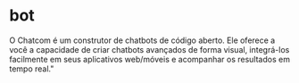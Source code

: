 # bot
O Chatcom é um construtor de chatbots de código aberto. Ele oferece a você a capacidade de criar chatbots avançados de forma visual, integrá-los facilmente em seus aplicativos web/móveis e acompanhar os resultados em tempo real."
